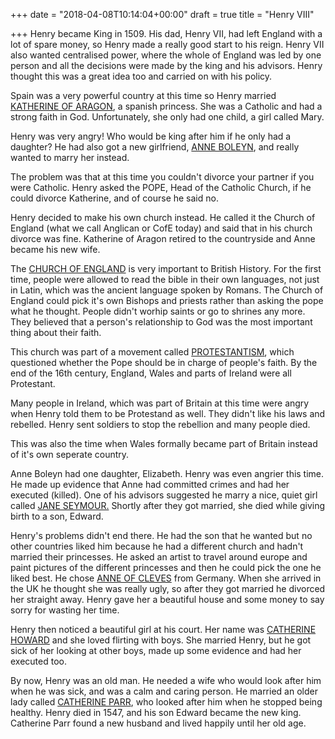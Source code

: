 +++
date = "2018-04-08T10:14:04+00:00"
draft = true
title = "Henry VIII"

+++
Henry became King in 1509.  His dad, Henry VII, had left England with a lot of spare money, so Henry made a really good start to his reign.  Henry VII also wanted centralised power, where the whole of England was led by one person and all the decisions were made by the king and his advisors.  Henry thought this was a great idea too and carried on with his policy.

Spain was a very powerful country at this time so Henry married [KATHERINE OF ARAGON](https://youtu.be/MbTHSc4Mb1I), a spanish princess.  She was a Catholic and had a strong faith in God.  Unfortunately, she only had one child, a girl called Mary.

Henry was very angry!  Who would be king after him if he only had a daughter?  He had also got a new girlfriend, [ANNE BOLEYN](https://youtu.be/vNP502RPeKk), and really wanted to marry her instead.

The problem was that at this time you couldn't divorce your partner if you were Catholic.  Henry asked the POPE, Head of the Catholic Church, if he could divorce Katherine, and of course he said no.

Henry decided to make his own church instead.  He called it the Church of England (what we call Anglican or CofE today) and said that in his church divorce was fine.  Katherine of Aragon retired to the countryside and Anne became his new wife.

The [CHURCH OF ENGLAND](https://youtu.be/Zkp7TPZHjyA) is very important to British History.  For the first time, people were allowed to read the bible in their own languages, not just in Latin, which was the ancient language spoken by Romans.  The Church of England could pick it's own Bishops and priests rather than asking the pope what he thought.  People didn't worhip saints or go to shrines any more.  They believed that a person's relationship to God was the most important thing about their faith.

This church was part of a movement called [PROTESTANTISM](https://youtu.be/1o8oIELbNxE), which questioned whether the Pope should be in charge of people's faith.  By the end of the 16th century, England, Wales and parts of Ireland were all Protestant.

Many people in Ireland, which was part of Britain at this time were angry when Henry told them to be Protestand as well.  They didn't like his laws and rebelled.  Henry sent soldiers to stop the rebellion and many people died.

This was also the time when Wales formally became part of Britain instead of it's own seperate country.

Anne Boleyn had one daughter, Elizabeth.  Henry was even angrier this time.  He made up evidence that Anne had committed crimes and had her executed (killed).  One of his advisors suggested he marry a nice, quiet girl called [JANE SEYMOUR.](https://youtu.be/0GeY4uErgIk)  Shortly after they got married, she died while giving birth to a son, Edward.

Henry's problems didn't end there.  He had the son that he wanted but no other countries liked him because he had a different church and hadn't married their princesses.  He asked an artist to travel around europe and paint pictures of the different princesses and then he could pick the one he liked best.  He chose [ANNE OF CLEVES](https://youtu.be/yVLGsbIaLEo) from Germany.  When she arrived in the UK he thought she was really ugly, so after they got married he divorced her straight away.  Henry gave her a beautiful house and some money to say sorry for wasting her time.

Henry then noticed a beautiful girl at his court.  Her name was [CATHERINE HOWARD](https://youtu.be/mM0EbVVzals) and she loved flirting with boys.  She married Henry, but he got sick of her looking at other boys, made up some evidence and had her executed too.

By now, Henry was an old man.  He needed a wife who would look after him when he was sick, and was a calm and caring person.  He married an older lady called [CATHERINE PARR](https://youtu.be/0h6DasXvTq4), who looked after him when he stopped being healthy.  Henry died in 1547, and his son Edward became the new king.  Catherine Parr found a new husband and lived happily until her old age.